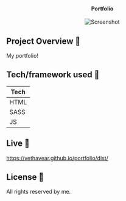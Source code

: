 <h4 align="center">Portfolio</h4>

<p align="center">
  <a >
    <img src="https://user-images.githubusercontent.com/26926726/85272302-497b8e80-b47c-11ea-90c9-6f7b9d97e5b4.JPG"
         alt="Screenshot">
  </a>
</p>

## Project Overview 🎉
My portfolio!
## Tech/framework used 🔧

| Tech                                                    
| -------------------------------------------------------
| HTML                           
| SASS                           
| JS                                                     


## Live 📍

https://vethavear.github.io/portfolio/dist/

## License 🔱
All rights reserved by me.
